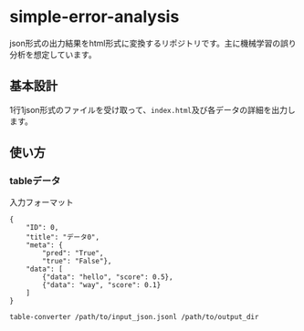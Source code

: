 # simple-error-analysis
json形式の出力結果をhtml形式に変換するリポジトリです。主に機械学習の誤り分析を想定しています。

## 基本設計
1行1json形式のファイルを受け取って、`index.html`及び各データの詳細を出力します。

## 使い方
### tableデータ
入力フォーマット
```
{
    "ID": 0,
    "title": "データ0",
    "meta": {
        "pred": "True",
        "true": "False"},
    "data": [
        {"data": "hello", "score": 0.5},
        {"data": "way", "score": 0.1}
    ]
}
```

`table-converter /path/to/input_json.jsonl /path/to/output_dir`
